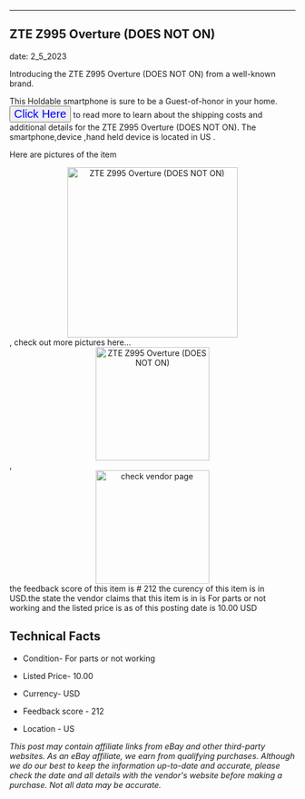 ---
    

 ## ZTE Z995 Overture (DOES NOT ON) 



    

date: 2_5_2023


      

Introducing the ZTE Z995 Overture (DOES NOT ON) from a well-known brand.

This Holdable smartphone is sure to be a Guest-of-honor in your home. <button style="font-size:20px;color:blue" onclick="window.location.href = 'https://www.ebay.com/itm/385389527786?hash=item59bb0182ea%3Ag%3A7KEAAOSwPj5j3A9o&mkevt=1&mkcid=1&mkrid=711-53200-19255-0&campid=%253CePNCampaignId%253E&customid=%253CreferenceId%253E&toolid=10049'">Click Here</button>  to read more to learn about the shipping costs and additional details for the ZTE Z995 Overture (DOES NOT ON). The smartphone,device ,hand held device is located in US  .

Here are pictures of the item <div style="text-align:center;"><img onclick="window.location.href = 'https://origin-galleryplus.ebayimg.com/ws/web/385389527786_2_0_1/225x225.jpg,https://origin-galleryplus.ebayimg.com/ws/web/385389527786_3_0_1/225x225.jpg,https://origin-galleryplus.ebayimg.com/ws/web/385389527786_4_0_1/225x225.jpg,https://origin-galleryplus.ebayimg.com/ws/web/385389527786_5_0_1/225x225.jpg,https://origin-galleryplus.ebayimg.com/ws/web/385389527786_6_0_1/225x225.jpg';" src="https://i.ebayimg.com/thumbs/images/g/7KEAAOSwPj5j3A9o/s-l225.jpg" alt="ZTE Z995 Overture (DOES NOT ON)" style="width:300px; height:auto;object-fit:contain;" /></div>, check out more pictures here... <div style="text-align:center;"><img onclick="window.location.href = 'https://www.ebay.com/itm/385389527786?hash=item59bb0182ea%3Ag%3A7KEAAOSwPj5j3A9o&mkevt=1&mkcid=1&mkrid=711-53200-19255-0&campid=%253CePNCampaignId%253E&customid=%253CreferenceId%253E&toolid=10049';" src="https://i.ebayimg.com/images/g/7KEAAOSwPj5j3A9o/s-l1600.jpg" alt="ZTE Z995 Overture (DOES NOT ON)" style="width:200px; height:auto;object-fit:contain;" /></div>, <div style="text-align:center;"><img onclick="window.location.href = 'https://www.ebay.com/itm/385389527786?hash=item59bb0182ea%3Ag%3A7KEAAOSwPj5j3A9o&mkevt=1&mkcid=1&mkrid=711-53200-19255-0&campid=%253CePNCampaignId%253E&customid=%253CreferenceId%253E&toolid=10049';" src="https://origin-galleryplus.ebayimg.com/ws/web/385389527786_2_0_1/225x225.jpg,https://origin-galleryplus.ebayimg.com/ws/web/385389527786_3_0_1/225x225.jpg,https://origin-galleryplus.ebayimg.com/ws/web/385389527786_4_0_1/225x225.jpg,https://origin-galleryplus.ebayimg.com/ws/web/385389527786_5_0_1/225x225.jpg,https://origin-galleryplus.ebayimg.com/ws/web/385389527786_6_0_1/225x225.jpg" alt="check vendor page" style="width:200px; height:auto;object-fit:contain;"/></div> the feedback score of this item is # 212 the curency of this item is in USD.the state the vendor claims that  this item is in is For parts or not working and the listed price is as of this posting date is 10.00 USD
      
      

 ## Technical Facts 



     
      

 - Condition- For parts or not working 


      

 - Listed Price- 10.00 


      

 - Currency- USD 


      

 - Feedback score - 212 


      

 - Location - US 


      
      

 *_This post may contain affiliate links from eBay and other third-party websites. As an eBay affiliate, we earn from qualifying purchases. Although we do our best to keep the information up-to-date and accurate, please check the date and all details with the vendor's website before making a purchase. Not all data may be accurate._*



      
      
